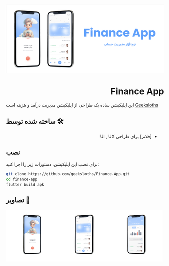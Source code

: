 
![alt-text](images/banner-big.png "Header Card")

<div style="text-align: right;">
<h1>Finance App</h1>
</div>

این اپلیکیشن ساده بک طراحی از اپلیکیشن مدیریت درآمد و هزینه است  [Geeksloths](https://geeksloths.github.io)


## ساخته شده توسط 🛠
<div style="text-align: right;direction:rtl">
    <ul>
        <li>[فلاتر] برای طراحی UI , UX</li>
    </ul>
</div>

## نصب
برای نصب این اپلیکیشن، دستورات زیر را اجرا کنید:

```bash
git clone https://github.com/geeksloths/Finance-App.git
cd finance-app
flutter build apk
```

## تصاویر 📸
<div style="display:flex;align-items:center;flex-wrap:wrap">
    <span style="width:33%">
       <img src="images/mockup-2.png" style="width:100%">
    </span>
    <span style="width:33%">
       <img src="images/mockup-1.png" style="width:100%">
    </span>
    <span style="width:33%">
       <img src="images/mockup-3.png" style="width:100%">
    </span>
</div>


